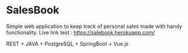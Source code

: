 # SalesBook
Simple web application to keep track of personal sales made with handy functionality.
Live link test : https://salebook.herokuapp.com/

REST + JAVA + PostgreSQL + SpringBoot + Vue.js

